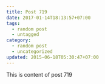 ```yaml
---
title: Post 719
date: 2017-01-14T18:13:57+07:00
tags:
  - random post
  - untagged
category:
  - random post
  - uncategorized
updated: 2015-06-18T05:30:47+07:00
---
```

This is content of post 719